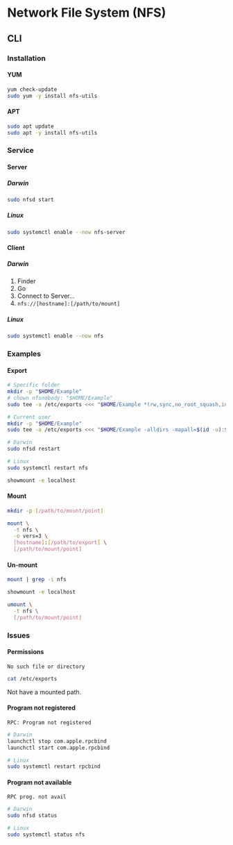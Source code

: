 # Network File System (NFS)

## CLI

### Installation

#### YUM

```sh
yum check-update
sudo yum -y install nfs-utils
```

#### APT

```sh
sudo apt update
sudo apt -y install nfs-utils
```

### Service

#### Server

##### Darwin

```sh
sudo nfsd start
```

##### Linux

```sh
sudo systemctl enable --now nfs-server
```

#### Client

##### Darwin

1. Finder
2. Go
3. Connect to Server...
4. `nfs://[hostname]:[/path/to/mount]`

##### Linux

```sh
sudo systemctl enable --now nfs
```

### Examples

#### Export

```sh
# Specific folder
mkdir -p "$HOME/Example"
# chown nfsnobody: "$HOME/Example"
sudo tee -a /etc/exports <<< "$HOME/Example *(rw,sync,no_root_squash,insecure)"

# Current user
mkdir -p "$HOME/Example"
sudo tee -a /etc/exports <<< "$HOME/Example -alldirs -mapall=$(id -u):$(id -g) localhost"
```

```sh
# Darwin
sudo nfsd restart

# Linux
sudo systemctl restart nfs
```

```sh
showmount -e localhost
```

#### Mount

```sh
mkdir -p [/path/to/mount/point]
```

```sh
mount \
  -t nfs \
  -o vers=3 \
  [hostname]:[/path/to/export] \
  [/path/to/mount/point]
```

#### Un-mount

```sh
mount | grep -i nfs
```

```sh
showmount -e localhost
```

```sh
umount \
  -t nfs \
  [/path/to/mount/point]
```

### Issues

#### Permissions

```log
No such file or directory
```

```sh
cat /etc/exports
```

Not have a mounted path.

#### Program not registered

```log
RPC: Program not registered
```

```sh
# Darwin
launchctl stop com.apple.rpcbind
launchctl start com.apple.rpcbind

# Linux
sudo systemctl restart rpcbind
```

#### Program not available

```log
RPC prog. not avail
```

```sh
# Darwin
sudo nfsd status

# Linux
sudo systemctl status nfs
```
